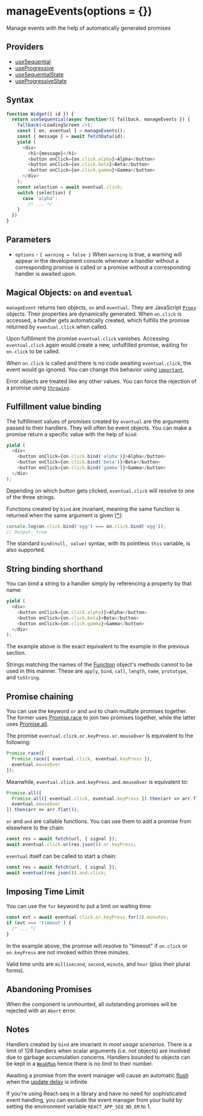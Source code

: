 # manageEvents(options = {})

Manage events with the help of automatically generated promises

## Providers

* [useSequential](useSequential.md)
* [useProgressive](useProgressive.md)
* [useSequentialState](useSequentialState.md)
* [useProgressiveState](useProgressiveState.md)

## Syntax

```js
function Widget({ id }) {
  return useSequential(async function*({ fallback, manageEvents }) {
    fallback(<LoadingScreen />);
    const [ on, eventual ] = manageEvents();
    const { message } = await fetchData(id);
    yield (
      <div>
        <h1>{message}</h1>
        <button onClick={on.click.alpha}>Alpha</button>
        <button onClick={on.click.beta}>Beta</button>
        <button onClick={on.click.gamma}>Gamma</button>
      </div>
    );
    const selection = await eventual.click;
    switch (selection) {
      case 'alpha':
        /* ... */
    }
  })
}
```

## Parameters

* `options` - `{ warning = false }` When `warning` is true, a warning will appear in the development console whenever
a handler without a corresponding promise is called or a promise without a corresponding handler is awaited upon.

## Magical Objects: `on` and `eventual`

`manageEvent` returns two objects, `on` and `eventual`. They are JavaScript
[`Proxy`](https://developer.mozilla.org/en-US/docs/Web/JavaScript/Reference/Global_Objects/Proxy) objects.
Their properties are dynamically generated. When `on.click` is accessed, a handler gets automatically created,
which fulfills the promise returned by `eventual.click` when called.

Upon fulfillment the promise `eventual.click` vanishes. Accessing `eventual.click` again would create a new,
unfulfilled promise, waiting for `on.click` to be called.

When `on.click` is called and there is no code awaiting `eventual.click`, the event would go ignored. You can
change this behavior using [`important`](./important.md).

Error objects are treated like any other values. You can force the rejection of a promise using
[`throwing`](./throwing.md).

## Fulfillment value binding

The fulfillment values of promises created by `eventual` are the arguments passed to their handlers. They
will often be event objects. You can make a promise return a specific value with the help of `bind`:

```js
yield (
  <div>
    <button onClick={on.click.bind('alpha')}>Alpha</button>
    <button onClick={on.click.bind('beta')}>Beta</button>
    <button onClick={on.click.bind('gamma')}>Gamma</button>
  </div>
);
```

Depending on which button gets clicked, `eventual.click` will resolve to one of the three strings.

Functions created by `bind` are invariant, meaning the same function is returned when the same argument is
given [[*](#notes)]:

```js
console.log(on.click.bind('egg') === on.click.bind('egg'));
// Output: true
```

The standard `bind(null, value)` syntax, with its pointless `this` variable, is also supported.

## String binding shorthand

You can bind a string to a handler simply by referencing a property by that name:

```js
yield (
  <div>
    <button onClick={on.click.alpha)}>Alpha</button>
    <button onClick={on.click.beta}>Beta</button>
    <button onClick={on.click.gamma}>Gamma</button>
  </div>
);
```

The example above is the exact equivalent to the example in the previous section.

Strings matching the names of the
[Function](https://developer.mozilla.org/en-US/docs/Web/JavaScript/Reference/Global_Objects/Function)
object's methods cannot to be used in this manner. These are `apply`, `bind`, `call`, `length`, `name`, `prototype`,
and `toString`.

## Promise chaining

You can use the keyword `or` and `and` to chain multiple promises together. The former uses
[Promise.race](https://developer.mozilla.org/en-US/docs/Web/JavaScript/Reference/Global_Objects/Promise/race) to join
two promises together, while the latter uses
[Promise.all](https://developer.mozilla.org/en-US/docs/Web/JavaScript/Reference/Global_Objects/Promise/all).

The promise `eventual.click.or.keyPress.or.mouseOver` is equivalent to the following:

```js
Promise.race([
  Promise.race([ eventual.click, eventual.keyPress ]),
  eventual.mouseOver
]);
```

Meanwhile, `eventual.click.and.keyPress.and.mouseOver` is equivalent to:

```js
Promise.all([
  Promise.all([ eventual.click, eventual.keyPress ]).then(arr => arr.flat()),
  eventual.mouseOver
]).then(arr => arr.flat());
```

`or` and `and` are callable functions. You can use them to add a promise from elsewhere to the chain:

```js
const res = await fetch(url, { signal });
await eventual.click.or(res.json()).or.keyPress;
```

`eventual` itself can be called to start a chain:

```js
const res = await fetch(url, { signal });
await eventual(res.json()).and.click;
```

## Imposing Time Limit

You can use the `for` keyword to put a limit on waiting time:

```js
const evt = await eventual.click.or.keyPress.for(3).minutes;
if (evt === 'timeout') {
  /* ... */
}
```

In the example above, the promise will resolve to "timeout" if `on.click` or `on.keyPress` are not invoked within
three minutes.

Valid time units are `millisecond`, `second`, `minute`, and `hour` (plus their plural forms).

## Abandoning Promises

When the component is unmounted, all outstanding promises will be rejected with an `Abort` error.

## Notes

Handlers created by `bind` are invariant *in most usage scenarios*. There is a limit of 128 handlers when scalar
arguments (i.e. not objects) are involved due to garbage accumulation concerns. Handlers bounded to objects can be
kept in a [`WeakMap`](https://developer.mozilla.org/en-US/docs/Web/JavaScript/Reference/Global_Objects/WeakMap)
hence there is no limit to their number.

Awaiting a promise from the event manager will cause an automatic [flush](./flush.md) when the
[update delay](./defer.md) is infinite.

If you're using React-seq in a library and have no need for sophisticated event handling, you can exclude the
event manager from your build by setting the environment variable `REACT_APP_SEQ_NO_EM` to 1.
